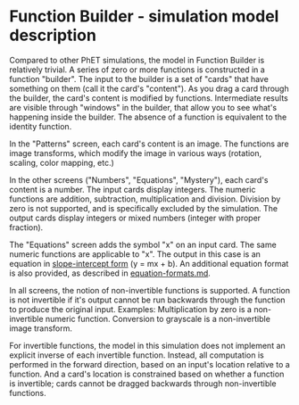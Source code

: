 # Function Builder - simulation model description

Compared to other PhET simulations, the model in Function Builder is relatively trivial.
A series of zero or more functions is constructed in a function "builder".
The input to the builder is a set of "cards" that have something on them (call it the card's "content").
As you drag a card through the builder, the card's content is modified by functions.
Intermediate results are visible through "windows" in the builder, that allow you to see what's happening
inside the builder.  The absence of a function is equivalent to the identity function.

In the "Patterns" screen, each card's content is an image. The functions are image transforms,
which modify the image in various ways (rotation, scaling, color mapping, etc.)

In the other screens ("Numbers", "Equations", "Mystery"), each card's content is a number. The input cards display
integers. The numeric functions are addition, subtraction, multiplication and division.  Division by zero is not
supported, and is specifically excluded by the simulation. The output cards display integers or mixed numbers
(integer with proper fraction).

The "Equations" screen adds the symbol "x" on an input card.  The same numeric functions are applicable to "x".
The output in this case is an equation in
[slope-intercept form](https://en.wikipedia.org/wiki/Linear_equation#Slope.E2.80.93intercept_form)
(y = mx + b). An additional equation format is also provided, as described in
[equation-formats.md](https://github.com/phetsims/function-builder/blob/master/doc/equation-formats.md).

In all screens, the notion of non-invertible functions is supported. A function is not invertible if it's output
cannot be run backwards through the function to produce the original input. Examples: Multiplication by zero is a
non-invertible numeric function. Conversion to grayscale is a non-invertible image transform.

For invertible functions, the model in this simulation does not implement an explicit inverse of each invertible
function. Instead, all computation is performed in the forward direction, based on an input's location relative
to a function. And a card's location is constrained based on whether a function is invertible; cards cannot be
dragged backwards through non-invertible functions.
